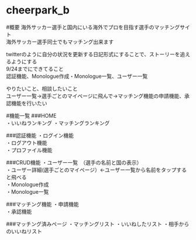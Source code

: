 # cheerpark_b

#概要
海外サッカー選手と国内にいる海外でプロを目指す選手のマッチングサイト  
海外サッカー選手同士でもマッチング出来ます  

twitterのように自分の状況を更新する日記形式にすることで、ストーリーを追えるようにする  
9/24までにできてること  
認証機能、Monologue作成・Monologue一覧、ユーザー一覧  

やりたいこと、相談したいこと  
ユーザー一覧→選手ごとのマイページに飛んで→マッチング機能の申請機能、承認機能を行いたい  　

#機能一覧
###HOME  
・いいねランキング
・マッチングランキング

###認証機能
・ログイン機能  
・ログアウト機能  
・プロファイル機能  

###CRUD機能
・ユーザー一覧　（選手の名前と国の表示）  
・ユーザー詳細(選手ごとのマイページ）←ユーザー一覧から名前をタップすると飛べる  
・Monologue作成  
・Monologue一覧  

###マッチング機能
・申請機能  
・承認機能   

###マッチング済みページ
・マッチングリスト
・いいねしたリスト
・相手からのいいねリスト
